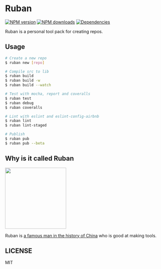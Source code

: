 # Ruban

[![NPM version](https://img.shields.io/npm/v/ruban.svg?style=flat)](https://npmjs.org/package/ruban)
[![NPM downloads](http://img.shields.io/npm/dm/ruban.svg?style=flat)](https://npmjs.org/package/ruban)
[![Dependencies](https://david-dm.org/sorrycc/ruban/status.svg)](https://david-dm.org/sorrycc/ruban)

Ruban is a personal tool pack for creating repos.

## Usage

```bash
# Create a new repo
$ ruban new [repo]

# Compile src to lib
$ ruban build
$ ruban build -w
$ ruban build --watch

# Test with mocha, report and coveralls
$ ruban test
$ ruban debug
$ ruban coveralls

# Lint with eslint and eslint-config-airbnb
$ ruban lint
$ ruban lint-staged

# Publish
$ ruban pub
$ ruban pub --beta
```

## Why is it called Ruban

<img src="https://gw.alipayobjects.com/zos/rmsportal/xuuzthpCbUFrDKGTzIwC.png" width="200" height="200" />

Ruban is [a famous man in the history of China](https://baike.baidu.com/item/%E9%B2%81%E7%8F%AD/346165) who is good at making tools.

## LICENSE

MIT
